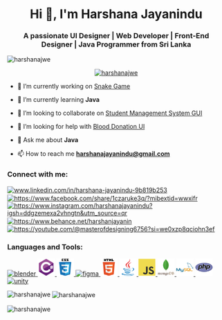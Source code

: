 <h1 align="center">Hi 👋, I'm Harshana Jayanindu</h1>
<h3 align="center">A passionate UI Designer | Web Developer | Front-End Designer | Java Programmer from Sri Lanka</h3>

<p align="left"> <img src="https://komarev.com/ghpvc/?username=harshanajwe&label=Profile%20views&color=0e75b6&style=flat" alt="harshanajwe" /> </p>

<p align="center"> <a href="https://github.com/ryo-ma/github-profile-trophy"><img src="https://github-profile-trophy.vercel.app/?username=harshanajwe" alt="harshanajwe" /></a> </p>

- 🔭 I’m currently working on [Snake Game](https://github.com/HarshanaJwe/Snake-Game-/blob/main/SnakeGame.java)

- 🌱 I’m currently learning **Java**

- 👯 I’m looking to collaborate on [Student Management System GUI](https://github.com/HarshanaJwe/student-management-system/blob/main/StudentManagementSystemGUI.java)

- 🤝 I’m looking for help with [Blood Donation UI](https://github.com/HarshanaJwe/Blood-donation-system-using-java/blob/main/BloodDonationUI.java)

- 💬 Ask me about **Java**

- 📫 How to reach me **harshanajayanindu@gmail.com**

<h3 align="left">Connect with me:</h3>
<p align="left">
<a href="https://www.linkedin.com/in/harshana-jayanindu-9b819b253?utm_source=share&utm_campaign=share_via&utm_content=profile&utm_medium=ios_app" target="blank"><img align="center" src="https://raw.githubusercontent.com/rahuldkjain/github-profile-readme-generator/master/src/images/icons/Social/linked-in-alt.svg" alt="www.linkedin.com/in/harshana-jayanindu-9b819b253" height="30" width="40" /></a>
<a href="https://www.facebook.com/share/1CzarUKe3q/?mibextid=wwXIfr" target="blank"><img align="center" src="https://raw.githubusercontent.com/rahuldkjain/github-profile-readme-generator/master/src/images/icons/Social/facebook.svg" alt="https://www.facebook.com/share/1czaruke3q/?mibextid=wwxifr" height="30" width="40" /></a>
<a href="https://www.instagram.com/harshanajayanindu?igsh=dDgzemExa2VhNGtn&utm_source=qr" target="blank"><img align="center" src="https://raw.githubusercontent.com/rahuldkjain/github-profile-readme-generator/master/src/images/icons/Social/instagram.svg" alt="https://www.instagram.com/harshanajayanindu?igsh=ddgzemexa2vhngtn&utm_source=qr" height="30" width="40" /></a>
<a href="https://www.behance.net/https://www.behance.net/harshanjayanin" target="blank"><img align="center" src="https://raw.githubusercontent.com/rahuldkjain/github-profile-readme-generator/master/src/images/icons/Social/behance.svg" alt="https://www.behance.net/harshanjayanin" height="30" width="40" /></a>
<a href="https://www.youtube.com/c/https://youtube.com/@masterofdesigning6756?si=we0xzp8qciohn3ef" target="blank"><img align="center" src="https://raw.githubusercontent.com/rahuldkjain/github-profile-readme-generator/master/src/images/icons/Social/youtube.svg" alt="https://youtube.com/@masterofdesigning6756?si=we0xzp8qciohn3ef" height="30" width="40" /></a>
</p>

<h3 align="left">Languages and Tools:</h3>
<p align="left"> <a href="https://www.blender.org/" target="_blank" rel="noreferrer"> <img src="https://download.blender.org/branding/community/blender_community_badge_white.svg" alt="blender" width="40" height="40"/> </a> <a href="https://www.w3schools.com/cs/" target="_blank" rel="noreferrer"> <img src="https://raw.githubusercontent.com/devicons/devicon/master/icons/csharp/csharp-original.svg" alt="csharp" width="40" height="40"/> </a> <a href="https://www.w3schools.com/css/" target="_blank" rel="noreferrer"> <img src="https://raw.githubusercontent.com/devicons/devicon/master/icons/css3/css3-original-wordmark.svg" alt="css3" width="40" height="40"/> </a> <a href="https://www.figma.com/" target="_blank" rel="noreferrer"> <img src="https://www.vectorlogo.zone/logos/figma/figma-icon.svg" alt="figma" width="40" height="40"/> </a> <a href="https://www.w3.org/html/" target="_blank" rel="noreferrer"> <img src="https://raw.githubusercontent.com/devicons/devicon/master/icons/html5/html5-original-wordmark.svg" alt="html5" width="40" height="40"/> </a> <a href="https://www.java.com" target="_blank" rel="noreferrer"> <img src="https://raw.githubusercontent.com/devicons/devicon/master/icons/java/java-original.svg" alt="java" width="40" height="40"/> </a> <a href="https://developer.mozilla.org/en-US/docs/Web/JavaScript" target="_blank" rel="noreferrer"> <img src="https://raw.githubusercontent.com/devicons/devicon/master/icons/javascript/javascript-original.svg" alt="javascript" width="40" height="40"/> </a> <a href="https://www.mongodb.com/" target="_blank" rel="noreferrer"> <img src="https://raw.githubusercontent.com/devicons/devicon/master/icons/mongodb/mongodb-original-wordmark.svg" alt="mongodb" width="40" height="40"/> </a> <a href="https://www.mysql.com/" target="_blank" rel="noreferrer"> <img src="https://raw.githubusercontent.com/devicons/devicon/master/icons/mysql/mysql-original-wordmark.svg" alt="mysql" width="40" height="40"/> </a> <a href="https://www.php.net" target="_blank" rel="noreferrer"> <img src="https://raw.githubusercontent.com/devicons/devicon/master/icons/php/php-original.svg" alt="php" width="40" height="40"/> </a> <a href="https://unity.com/" target="_blank" rel="noreferrer"> <img src="https://www.vectorlogo.zone/logos/unity3d/unity3d-icon.svg" alt="unity" width="40" height="40"/> </a> </p>

<p><img align="left" src="https://github-readme-stats.vercel.app/api/top-langs?username=harshanajwe&show_icons=true&locale=en&layout=compact" alt="harshanajwe" /></p>

<p>&nbsp;<img align="center" src="https://github-readme-stats.vercel.app/api?username=harshanajwe&show_icons=true&locale=en" alt="harshanajwe" /></p>

<p><img align="center" src="https://github-readme-streak-stats.herokuapp.com/?user=harshanajwe&" alt="harshanajwe" /></p>
